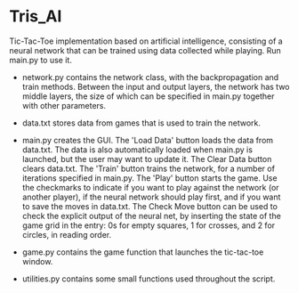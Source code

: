 # Tris_AI
Tic-Tac-Toe implementation based on artificial intelligence, consisting of a neural network that can be trained using data collected while playing. Run main.py to use it.

* network.py contains the network class, with the backpropagation and train methods. Between the input and output layers, the network has two middle layers, the size of which can be specified in main.py together with other parameters.

* data.txt stores data from games that is used to train the network.

* main.py creates the GUI. The 'Load Data' button loads the data from data.txt. The data is also automatically loaded when main.py is launched, but the user may want to update it. The Clear Data button clears data.txt. The 'Train' button trains the network, for a number of iterations specified in main.py. The 'Play' button starts the game. Use the checkmarks to indicate if you want to play against the network (or another player), if the neural network should play first, and if you want to save the moves in data.txt. The Check Move button can be used to check the explicit output of the neural net, by inserting the state of the game grid in the entry: 0s for empty squares, 1 for crosses, and 2 for circles, in reading order.

* game.py contains the game function that launches the tic-tac-toe window.

* utilities.py contains some small functions used throughout the script.
